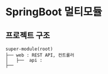 # SpringBoot 멀티모듈

## 프로젝트 구조
```
super-module(root)
├── web : REST API, 컨트롤러
│   ├──  api :
├── 
```
